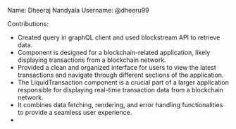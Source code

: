 Name: Dheeraj Nandyala
Username: @dheeru99

Contributions:
* Created query in graphQL client and used blockstream API to retrieve data.
* Component is designed for a blockchain-related application, likely displaying transactions from a blockchain network.
* Provided a clean and organized interface for users to view the latest transactions and navigate through different sections of the application.
* The LiquidTransaction component is a crucial part of a larger application responsible for displaying real-time transaction data from a blockchain network. 
* It combines data fetching, rendering, and error handling functionalities to provide a seamless user experience.
* 
